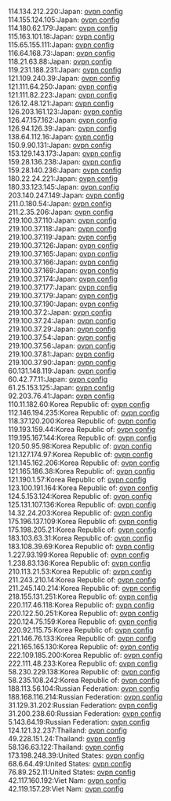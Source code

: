 114.134.212.220:Japan: [ovpn config](vpn/114_134_212_220.ovpn)  
114.155.124.105:Japan: [ovpn config](vpn/114_155_124_105.ovpn)  
114.180.62.179:Japan: [ovpn config](vpn/114_180_62_179.ovpn)  
115.163.101.18:Japan: [ovpn config](vpn/115_163_101_18.ovpn)  
115.65.155.111:Japan: [ovpn config](vpn/115_65_155_111.ovpn)  
116.64.168.73:Japan: [ovpn config](vpn/116_64_168_73.ovpn)  
118.21.63.88:Japan: [ovpn config](vpn/118_21_63_88.ovpn)  
119.231.188.231:Japan: [ovpn config](vpn/119_231_188_231.ovpn)  
121.109.240.39:Japan: [ovpn config](vpn/121_109_240_39.ovpn)  
121.111.64.250:Japan: [ovpn config](vpn/121_111_64_250.ovpn)  
121.111.82.223:Japan: [ovpn config](vpn/121_111_82_223.ovpn)  
126.12.48.121:Japan: [ovpn config](vpn/126_12_48_121.ovpn)  
126.203.161.123:Japan: [ovpn config](vpn/126_203_161_123.ovpn)  
126.47.157.162:Japan: [ovpn config](vpn/126_47_157_162.ovpn)  
126.94.126.39:Japan: [ovpn config](vpn/126_94_126_39.ovpn)  
138.64.112.16:Japan: [ovpn config](vpn/138_64_112_16.ovpn)  
150.9.90.131:Japan: [ovpn config](vpn/150_9_90_131.ovpn)  
153.129.143.173:Japan: [ovpn config](vpn/153_129_143_173.ovpn)  
159.28.136.238:Japan: [ovpn config](vpn/159_28_136_238.ovpn)  
159.28.140.236:Japan: [ovpn config](vpn/159_28_140_236.ovpn)  
180.22.24.221:Japan: [ovpn config](vpn/180_22_24_221.ovpn)  
180.33.123.145:Japan: [ovpn config](vpn/180_33_123_145.ovpn)  
203.140.247.149:Japan: [ovpn config](vpn/203_140_247_149.ovpn)  
211.0.180.54:Japan: [ovpn config](vpn/211_0_180_54.ovpn)  
211.2.35.206:Japan: [ovpn config](vpn/211_2_35_206.ovpn)  
219.100.37.110:Japan: [ovpn config](vpn/219_100_37_110.ovpn)  
219.100.37.118:Japan: [ovpn config](vpn/219_100_37_118.ovpn)  
219.100.37.119:Japan: [ovpn config](vpn/219_100_37_119.ovpn)  
219.100.37.126:Japan: [ovpn config](vpn/219_100_37_126.ovpn)  
219.100.37.165:Japan: [ovpn config](vpn/219_100_37_165.ovpn)  
219.100.37.166:Japan: [ovpn config](vpn/219_100_37_166.ovpn)  
219.100.37.169:Japan: [ovpn config](vpn/219_100_37_169.ovpn)  
219.100.37.174:Japan: [ovpn config](vpn/219_100_37_174.ovpn)  
219.100.37.177:Japan: [ovpn config](vpn/219_100_37_177.ovpn)  
219.100.37.179:Japan: [ovpn config](vpn/219_100_37_179.ovpn)  
219.100.37.190:Japan: [ovpn config](vpn/219_100_37_190.ovpn)  
219.100.37.2:Japan: [ovpn config](vpn/219_100_37_2.ovpn)  
219.100.37.24:Japan: [ovpn config](vpn/219_100_37_24.ovpn)  
219.100.37.29:Japan: [ovpn config](vpn/219_100_37_29.ovpn)  
219.100.37.54:Japan: [ovpn config](vpn/219_100_37_54.ovpn)  
219.100.37.56:Japan: [ovpn config](vpn/219_100_37_56.ovpn)  
219.100.37.81:Japan: [ovpn config](vpn/219_100_37_81.ovpn)  
219.100.37.90:Japan: [ovpn config](vpn/219_100_37_90.ovpn)  
60.131.148.119:Japan: [ovpn config](vpn/60_131_148_119.ovpn)  
60.42.77.11:Japan: [ovpn config](vpn/60_42_77_11.ovpn)  
61.25.153.125:Japan: [ovpn config](vpn/61_25_153_125.ovpn)  
92.203.76.41:Japan: [ovpn config](vpn/92_203_76_41.ovpn)  
110.11.182.60:Korea Republic of: [ovpn config](vpn/110_11_182_60.ovpn)  
112.146.194.235:Korea Republic of: [ovpn config](vpn/112_146_194_235.ovpn)  
118.37.120.200:Korea Republic of: [ovpn config](vpn/118_37_120_200.ovpn)  
119.193.159.44:Korea Republic of: [ovpn config](vpn/119_193_159_44.ovpn)  
119.195.167.144:Korea Republic of: [ovpn config](vpn/119_195_167_144.ovpn)  
120.50.95.98:Korea Republic of: [ovpn config](vpn/120_50_95_98.ovpn)  
121.127.174.97:Korea Republic of: [ovpn config](vpn/121_127_174_97.ovpn)  
121.145.162.206:Korea Republic of: [ovpn config](vpn/121_145_162_206.ovpn)  
121.165.186.38:Korea Republic of: [ovpn config](vpn/121_165_186_38.ovpn)  
121.190.1.57:Korea Republic of: [ovpn config](vpn/121_190_1_57.ovpn)  
123.100.191.164:Korea Republic of: [ovpn config](vpn/123_100_191_164.ovpn)  
124.5.153.124:Korea Republic of: [ovpn config](vpn/124_5_153_124.ovpn)  
125.131.107.136:Korea Republic of: [ovpn config](vpn/125_131_107_136.ovpn)  
14.32.24.203:Korea Republic of: [ovpn config](vpn/14_32_24_203.ovpn)  
175.196.137.109:Korea Republic of: [ovpn config](vpn/175_196_137_109.ovpn)  
175.198.205.21:Korea Republic of: [ovpn config](vpn/175_198_205_21.ovpn)  
183.103.63.31:Korea Republic of: [ovpn config](vpn/183_103_63_31.ovpn)  
183.108.39.69:Korea Republic of: [ovpn config](vpn/183_108_39_69.ovpn)  
1.227.93.199:Korea Republic of: [ovpn config](vpn/1_227_93_199.ovpn)  
1.238.83.136:Korea Republic of: [ovpn config](vpn/1_238_83_136.ovpn)  
210.113.21.53:Korea Republic of: [ovpn config](vpn/210_113_21_53.ovpn)  
211.243.210.14:Korea Republic of: [ovpn config](vpn/211_243_210_14.ovpn)  
211.245.140.214:Korea Republic of: [ovpn config](vpn/211_245_140_214.ovpn)  
218.155.131.251:Korea Republic of: [ovpn config](vpn/218_155_131_251.ovpn)  
220.117.46.118:Korea Republic of: [ovpn config](vpn/220_117_46_118.ovpn)  
220.122.50.251:Korea Republic of: [ovpn config](vpn/220_122_50_251.ovpn)  
220.124.75.159:Korea Republic of: [ovpn config](vpn/220_124_75_159.ovpn)  
220.92.115.75:Korea Republic of: [ovpn config](vpn/220_92_115_75.ovpn)  
221.146.76.133:Korea Republic of: [ovpn config](vpn/221_146_76_133.ovpn)  
221.165.165.130:Korea Republic of: [ovpn config](vpn/221_165_165_130.ovpn)  
222.109.185.200:Korea Republic of: [ovpn config](vpn/222_109_185_200.ovpn)  
222.111.48.233:Korea Republic of: [ovpn config](vpn/222_111_48_233.ovpn)  
58.230.229.138:Korea Republic of: [ovpn config](vpn/58_230_229_138.ovpn)  
58.235.108.242:Korea Republic of: [ovpn config](vpn/58_235_108_242.ovpn)  
188.113.56.104:Russian Federation: [ovpn config](vpn/188_113_56_104.ovpn)  
188.168.116.214:Russian Federation: [ovpn config](vpn/188_168_116_214.ovpn)  
31.129.31.202:Russian Federation: [ovpn config](vpn/31_129_31_202.ovpn)  
31.200.238.60:Russian Federation: [ovpn config](vpn/31_200_238_60.ovpn)  
5.143.64.19:Russian Federation: [ovpn config](vpn/5_143_64_19.ovpn)  
124.121.32.237:Thailand: [ovpn config](vpn/124_121_32_237.ovpn)  
49.228.151.24:Thailand: [ovpn config](vpn/49_228_151_24.ovpn)  
58.136.63.122:Thailand: [ovpn config](vpn/58_136_63_122.ovpn)  
173.198.248.39:United States: [ovpn config](vpn/173_198_248_39.ovpn)  
68.6.64.49:United States: [ovpn config](vpn/68_6_64_49.ovpn)  
76.89.252.11:United States: [ovpn config](vpn/76_89_252_11.ovpn)  
42.117.160.192:Viet Nam: [ovpn config](vpn/42_117_160_192.ovpn)  
42.119.157.29:Viet Nam: [ovpn config](vpn/42_119_157_29.ovpn)  
